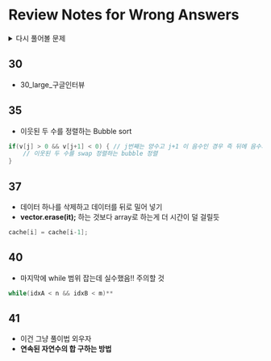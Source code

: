 # Review Notes for Wrong Answers

<details><summary>다시 풀어볼 문제</summary>
<p>
- 2020.12.11~ <br>
    - quiz 26 (병합정렬)<br>    
    - quiz 30(large)<br>
    - quiz 35 : 하나의 벡터만 선언하고  데이터 정렬<br>
    - quiz 36 삽입정렬 : 기업 손 코딩 문제 (강의 참고)<br>
    - quiz 37<br>
    - quiz 40 : MS_interview<br>
    - quiz 41 : 연속된 숫자 합 구하기 - 수리 센스<br>
    - quiz 43,44 : 접근자체를 잘못했었음 - 결정알고리즘<br>
    - quiz 45 : 원형데이터를 관리하는 최적의 컨테이너 // 아니고 시뮬레이션 문제<br>
    - quiz 51 : Dynamic Programming<br>
    - quiz 52 : 투포인트 알고리즘<br>
    - quiz 53 : 16진수 변환 처리<br>
    - quiz 55 : 스택 <br>
- 2021.03~ <br>
</p>
</details>

## 30
- 30_large_구글인터뷰

## 35
- 이웃된 두 수를 정렬하는 Bubble sort
```c++
if(v[j] > 0 && v[j+1] < 0) { // j번째는 양수고 j+1 이 음수인 경우 즉 뒤에 음수의 데이터가 있는경우 
    // 이웃된 두 수를 swap 정렬하는 bubble 정렬
}
```

## 37
- 데이터 하나를 삭제하고 데이터를 뒤로 밀어 넣기
- **vector.erase(it);** 하는 것보다 array로 하는게 더 시간이 덜 걸릴듯

```c++
cache[i] = cache[i-1];
```

## 40
- 마지막에 while 범위 잡는데 실수했음!! 주의할 것

```c++
while(idxA < n && idxB < m)**
```


## 41
- 이건 그냥 풀이법 외우자
- **연속된 자연수의 합 구하는 방법**
